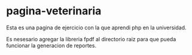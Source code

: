 # pagina-veterinaria
Esta es una pagina de ejercicio con la que aprendi php en la universidad.

Es nesesario agregar la libreria fpdf al directorio raiz para que pueda funcionar la generacion de reportes.